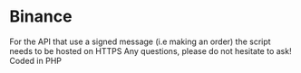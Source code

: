# Binance
For the API that use a signed message (i.e making an order) the script needs to be hosted on HTTPS
Any questions, please do not hesitate to ask!
Coded in PHP
